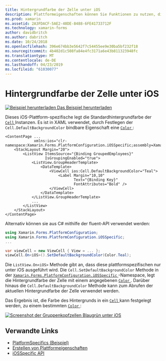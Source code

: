 ```yaml
---
title: Hintergrundfarbe der Zelle unter iOS
description: Plattformeigenschaften können Sie Funktionen zu nutzen, die nur auf einer bestimmten Plattform verfügbar ist ohne die Implementierung der benutzerdefinierten Renderern und Effekte. In diesem Artikel wird erläutert, wie die plattformspezifischen iOS nutzen, die die Standardhintergrundfarbe der Zellen für iOS festlegt wird.
ms.prod: xamarin
ms.assetid: 2A3FDACF-5AE2-40DE-8488-6FE41733712F
ms.technology: xamarin-forms
author: davidbritch
ms.author: dabritch
ms.date: 10/24/2018
ms.openlocfilehash: 396e674bb3e5642f7c54455ee9e30ba5bf232f18
ms.sourcegitcommit: 4b402d1c508fa84e4fc3171a6e43b811323948fc
ms.translationtype: MT
ms.contentlocale: de-DE
ms.lasthandoff: 04/23/2019
ms.locfileid: "61030077"
---
```

# <a name="cell-background-color-on-ios"></a>Hintergrundfarbe der Zelle unter iOS

[![Beispiel herunterladen](~/media/shared/download.png) Das Beispiel herunterladen](https://developer.xamarin.com/samples/xamarin-forms/userinterface/platformspecifics/)

Dieses iOS-Plattform-spezifische legt die Standardhintergrundfarbe der [ `Cell` ](xref:Xamarin.Forms.Cell) Instanzen. Es ist in XAML verwendet, durch Festlegen der `Cell.DefaultBackgroundColor` bindbare Eigenschaft eine [ `Color` ](xref:Xamarin.Forms.Color):

```xaml
<ContentPage ...
             xmlns:ios="clr-namespace:Xamarin.Forms.PlatformConfiguration.iOSSpecific;assembly=Xamarin.Forms.Core">
    <StackLayout Margin="20">
        <ListView ItemsSource="{Binding GroupedEmployees}"
                  IsGroupingEnabled="true">
            <ListView.GroupHeaderTemplate>
                <DataTemplate>
                    <ViewCell ios:Cell.DefaultBackgroundColor="Teal">
                        <Label Margin="10,10"
                               Text="{Binding Key}"
                               FontAttributes="Bold" />
                    </ViewCell>
                </DataTemplate>
            </ListView.GroupHeaderTemplate>
            ...
        </ListView>
    </StackLayout>
</ContentPage>
```

Alternativ können sie aus C# mithilfe der fluent-API verwendet werden:

```csharp
using Xamarin.Forms.PlatformConfiguration;
using Xamarin.Forms.PlatformConfiguration.iOSSpecific;
...

var viewCell = new ViewCell { View = ... };
viewCell.On<iOS>().SetDefaultBackgroundColor(Color.Teal);
```

Die `ListView.On<iOS>` Methode gibt an, dass diese plattformspezifischen nur unter iOS ausgeführt wird. Die `Cell.SetDefaultBackgroundColor` Methode in der [ `Xamarin.Forms.PlatformConfiguration.iOSSpecific` ](xref:Xamarin.Forms.PlatformConfiguration.iOSSpecific) -Namespace, legt die Hintergrundfarbe der Zelle mit einem angegebenen [ `Color` ](xref:Xamarin.Forms.Color). Darüber hinaus die `Cell.DefaultBackgroundColor` Methode kann zum Abrufen der aktuellen Hintergrundfarbe der Zelle verwendet werden.

Das Ergebnis ist, die Farbe des Hintergrunds in ein [ `Cell` ](xref:Xamarin.Forms.Cell) kann festgelegt werden, zu einem bestimmten [ `Color` ](xref:Xamarin.Forms.Color):

[![Screenshot der Gruppenkopfzellen Blaugrün unter iOS](cell-background-color-images/group-header-cell-color.png "ListView mit Blaugrün Gruppenkopfzellen")](cell-background-color-images/group-header-cell-color-large.png#lightbox "ListView mit Gruppenkopfzellen Blaugrün")

## <a name="related-links"></a>Verwandte Links

- [PlatformSpecifics (Beispiel)](https://developer.xamarin.com/samples/xamarin-forms/userinterface/platformspecifics/)
- [Erstellen von Plattformeigenschaften](~/xamarin-forms/platform/platform-specifics/index.md#creating-platform-specifics)
- [iOSSpecific API](xref:Xamarin.Forms.PlatformConfiguration.iOSSpecific)
